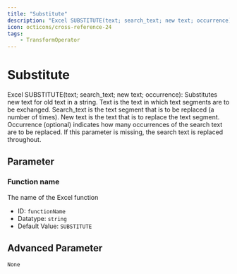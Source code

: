 ```yaml
---
title: "Substitute"
description: "Excel SUBSTITUTE(text; search_text; new text; occurrence): Substitutes new text for old text in a string. Text is the text in which text segments are to be exchanged. Search_text is the text segment that is to be replaced (a number of times). New text is the text that is to replace the text segment. Occurrence (optional) indicates how many occurrences of the search text are to be replaced. If this parameter is missing, the search text is replaced throughout."
icon: octicons/cross-reference-24
tags: 
    - TransformOperator
---
```

# Substitute
<!-- This file was generated - DO NOT CHANGE IT MANUALLY -->



Excel SUBSTITUTE(text; search_text; new text; occurrence): Substitutes new text for old text in a string. Text is the text in which text segments are to be exchanged. Search_text is the text segment that is to be replaced (a number of times). New text is the text that is to replace the text segment. Occurrence (optional) indicates how many occurrences of the search text are to be replaced. If this parameter is missing, the search text is replaced throughout.

## Parameter

### Function name

The name of the Excel function

- ID: `functionName`
- Datatype: `string`
- Default Value: `SUBSTITUTE`





## Advanced Parameter

`None`